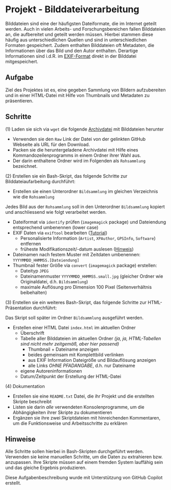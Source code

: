 
# Projekt - Bilddateiverarbeitung

Bilddateien sind eine der häufigsten Dateiformate, die im Internet geteilt werden.
Auch in vielen Arbeits- und Forschungsbereichen fallen Bilddateien an, die aufbereitet und geteilt werden müssen.
Hierbei stammen diese häufig aus unterschiedlichen Quellen und sind in unterschiedlichen Formaten gespeichert.
Zudem enthalten Bilddateien oft Metadaten, die Informationen über das Bild und den Autor enthalten.
Derartige Informationen sind i.d.R. im [EXIF-Format](https://de.wikipedia.org/wiki/Exchangeable_Image_File_Format) direkt in der Bilddatei mitgespeichert.


## Aufgabe

Ziel des Projektes ist es, eine gegeben Sammlung von Bildern aufzubereiten und in einer HTML-Datei mit Hilfe von Thumbnails und Metadaten zu präsentieren.


## Schritte

(1) Laden sie sich via `wget` die folgende [Archivdatei](Bilddaten.tar.gz) mit Bilddateien herunter 

- Verwenden sie den `Raw` Link der Datei von der gelinkten GitHub Webseite als URL für den Download.
- Packen sie die heruntergeladene Archivdatei mit Hilfe eines Kommandozeilenprogramms in einem Ordner ihrer Wahl aus.
- Der darin enthaltene Ordner wird im Folgenden als `Rohsammlung` bezeichnet.

(2) Erstellen sie ein Bash-Skript, das folgende Schritte zur Bilddateiaufarbeitung durchführt:

- Erstellen sie einen Unterordner `Bildsammlung` im gleichen Verzeichnis wie die `Rohsammlung`

Jedes Bild aus der `Rohsammlung` soll in den Unterordner `Bildsammlung` kopiert und anschliessend wie folgt verarbeitet werden.

- Dateiformat via `identify` prüfen (`imagemagick` package) und Dateiendung entsprechend umbenennen (lower case)
- EXIF Daten via `exiftool` bearbeiten ([Tutorial](https://www.baeldung.com/linux/exif-data-read-change))
  - Personalisierte Information (`Artist`, `XPAuthor`, `GPSInfo`, `Software`) entfernen
  - früheste Modifikationszeit/-datum auslesen  ([Hinweis](https://unix.stackexchange.com/questions/84381/how-to-compare-two-dates-in-a-shell))
- Dateinamen nach festem Muster mit Zeitdaten umbenennen: `YYYYMMDD_HHMMSS.[Dateiendung]`
- Thumbnail fester Größe via `convert` (`imagemagick` package) erstellen:
  - Dateityp `JPEG`
  - Dateinamenmuster `YYYYMMDD_HHMMSS.small.jpg` (gleicher Ordner wie Originaldatei, d.h. `Bildsammlung`)
  - maximale Auflösung pro Dimension 100 Pixel (Seitenverhältnis beibehalten)

(3) Erstellen sie ein weiteres Bash-Skript, das folgende Schritte zur HTML-Präsentation durchführt:

Das Skript soll später im Ordner `Bildsammlung` ausgeführt werden.

- Erstellen einer HTML Datei `index.html` im aktuellen Ordner
  - Überschrift
  - Tabelle aller Bilddateien im aktuellen Ordner *(ja, ja, HTML-Tabellen sind nicht mehr zeitgemäß, aber hier passend)*
    - Thumbnail + Dateiname anzeigen
    - beides gemeinsam mit Komplettbild verlinken
    - aus EXIF Information Dateigröße und Bildauflösung anzeigen
    - alle Links *OHNE PFADANGABE*, d.h. nur Dateiname
  - eigene Autoreninformationen
  - Datum/Zeitpunkt der Erstellung der HTML-Datei

(4) Dokumentation

- Erstellen sie eine `README.txt` Datei, die ihr Projekt und die erstellten Skripte beschreibt
- Listen sie darin *alle* verwendeten Konsolenprogramme, um die Abhängigkeiten ihrer Skripte zu dokumentieren
- Ergänzen sie ihre zwei Skriptdateien mit hinreichenden Kommentaren, um die Funktionsweise und Arbeitsschritte zu erklären


## Hinweise

Alle Schritte sollen hierbei in Bash-Skripten durchgeführt werden.
Verwenden sie keine manuellen Schritte, um die Daten zu extrahieren bzw. anzupassen.
Ihre Skripte müssen auf einem fremden System lauffähig sein und das gleiche Ergebnis produzieren.


Diese Aufgabenbeschreibung wurde mit Unterstützung von GitHub Copilot erstellt.
